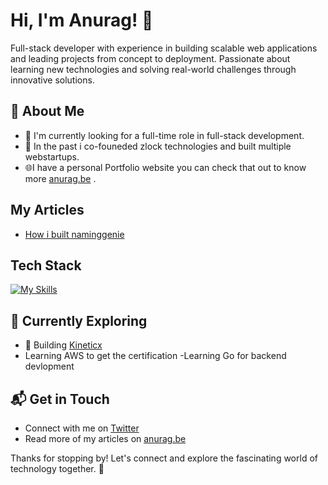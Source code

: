 # Hi, I'm Anurag! 👋

Full-stack developer with experience in building scalable web applications and leading projects from concept to
deployment. Passionate about learning new technologies and solving real-world challenges through innovative solutions.

## 🚀 About Me

- 🔭 I'm currently looking for a full-time role in full-stack development.
- 📝 In the past i co-founeded zlock technologies and built multiple webstartups.
- 🌐I have a personal Portfolio website you can check that out to know more [anurag.be](https://anurag.be/) .

## My Articles
- [How i built naminggenie](https://anurag.be/projects/naminggenie)


## Tech Stack
[![My Skills](https://skillicons.dev/icons?i=js,html,css,react,nextjs,tailwindcss,prisma)](https://skillicons.dev)

## 🌱 Currently Exploring

  - 🚀 Building [Kineticx](kineticx.vercel.app)
  - Learning AWS to get the certification
  -Learning Go for backend devlopment


## 📬 Get in Touch

- Connect with me on [Twitter](https://twitter.com/amanfromearth_)
- Read more of my articles on [anurag.be](https://anurag.be/#projects)

Thanks for stopping by! Let's connect and explore the fascinating world of technology together. 🚀
